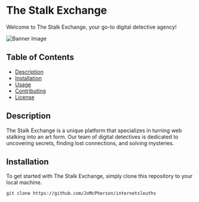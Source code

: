 # The Stalk Exchange

Welcome to The Stalk Exchange, your go-to digital detective agency!

![Banner Image](images/screenshot.jpg)

## Table of Contents

- [Description](#description)
- [Installation](#installation)
- [Usage](#usage)
- [Contributing](#contributing)
- [License](#license)

## Description

The Stalk Exchange is a unique platform that specializes in turning web stalking into an art form. Our team of digital detectives is dedicated to uncovering secrets, finding lost connections, and solving mysteries.

## Installation

To get started with The Stalk Exchange, simply clone this repository to your local machine.

```
git clone https://github.com/JoMcPherson/internetsleuths
```
